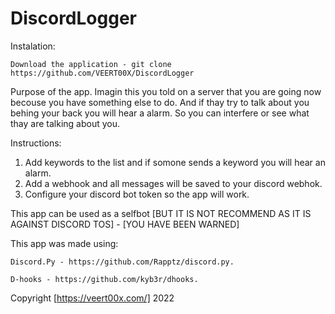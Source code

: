 # DiscordLogger

Instalation:
   ```
   Download the application - git clone https://github.com/VEERT00X/DiscordLogger
   ```



Purpose of the app.
  Imagin this you told on a server that you are going now becouse you have something else to do.
  And if thay try to talk about you behing your back you will hear a alarm.
  So you can interfere or see what thay are talking about you.




Instructions:
  1.  Add keywords to the list and if somone sends a keyword you will hear an alarm.
  2.  Add a webhook and all messages will be saved to your discord webhok.
  3.  Configure your discord bot token so the app will work.
  
  
  
  
  This app can be used as a selfbot [BUT IT IS NOT RECOMMEND AS IT IS AGAINST DISCORD TOS] - [YOU HAVE BEEN WARNED]
  
  
  
  This app was made using:
  
    Discord.Py - https://github.com/Rapptz/discord.py.
    
    D-hooks - https://github.com/kyb3r/dhooks.
    


  Copyright [https://veert00x.com/] 2022
  
